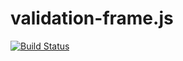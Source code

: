 # validation-frame.js

[![Build Status](https://travis-ci.org/suzuki-shunsuke/validation-frame.js.svg?branch=develop)](https://travis-ci.org/suzuki-shunsuke/validation-frame.js)
